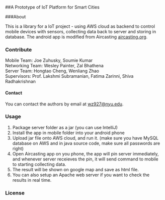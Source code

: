 ##A Prototype of IoT Platform for Smart Cities

###About

This is a library for a IoT project - using AWS cloud as backend to control mobile devices with sensors, collecting data back to server and storing in database. The android app is modified from Aircasting   [aircasting.org](http://aircasting.org).

### Contribute

Mobile Team:     Joe Zuhusky,    Soumie Kumar  
Networking Team: Wesley Painter, Zal Bhathena  
Server Team:     Hongtao Cheng,  Wenliang Zhao  
Supervisors:     Prof. Lakshmi Subramanian, Fatima Zarinni, Shiva Radhakrishnan

#### Contact

You can contact the authors by email at [wz927@nyu.edu](mailto:info@wz927.nyu.edu).

### Usage
1. Package server folder as a jar (you can use IntelliJ)
2. Install the app in mobile folder into your android phone
3. Upload jar file onto AWS cloud, and run it. (make sure you have MySQL database on AWS and in java source code, make sure all passwords are right)
4. Open Aircasting app on you phone, the app will pin server immediately, and whenever server receieves the pin, it will send command to mobile to starting collecting data.
5. The result will be shown on google map and save as html file.
5. You can also setup an Apache web server if you want to check the results in real time.

### License
